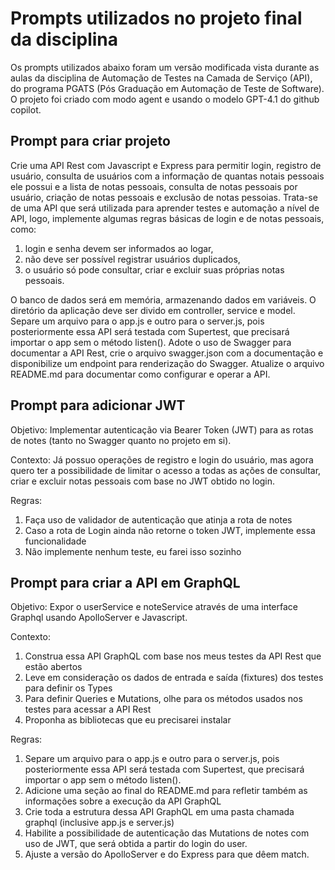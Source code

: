 # Prompts utilizados no projeto final da disciplina

Os prompts utilizados abaixo foram um versão modificada vista durante as aulas da disciplina de Automação de Testes na Camada de Serviço (API), do programa PGATS (Pós Graduação em Automação de Teste de Software). O projeto foi criado com modo agent e usando o modelo GPT-4.1 do github copilot.

## Prompt para criar projeto
Crie uma API Rest com Javascript e Express para permitir login, registro de usuário, consulta de usuários com a informação de quantas notais pessoais ele possui e a lista de notas pessoais, consulta de notas pessoais por usuário, criação de notas pessoais e exclusão de notas pessoias. Trata-se de uma API que será utilizada para aprender testes e automação a nível de API, logo, implemente algumas regras básicas de login e de notas pessoais, como:

 1) login e senha devem ser informados ao logar, 
 2) não deve ser possível registrar usuários duplicados, 
 3) o usuário só pode consultar, criar e excluir suas próprias notas pessoais. 

O banco de dados será em memória, armazenando dados em variáveis. O diretório da aplicação deve ser divido em controller, service e model. Separe um arquivo para o app.js e outro para o server.js, pois posteriormente essa API será testada com Supertest, que precisará importar o app sem o método listen(). Adote o uso de Swagger para documentar a API Rest, crie o arquivo swagger.json com a documentação e disponibilize um endpoint para renderização do Swagger. Atualize o arquivo README.md para documentar como configurar e operar a API.



## Prompt para adicionar JWT
Objetivo:
Implementar autenticação via Bearer Token (JWT) para as rotas de notes (tanto no Swagger quanto no projeto em si).

Contexto:
Já possuo operações de registro e login do usuário, mas agora quero ter a possibilidade de limitar o acesso a todas as ações de consultar, criar e excluir notas pessoais com base no JWT obtido no login.

Regras:
1) Faça uso de validador de autenticação que atinja a rota de notes
2) Caso a rota de Login ainda não retorne o token JWT, implemente essa funcionalidade
3) Não implemente nenhum teste, eu farei isso sozinho

## Prompt para criar a API em GraphQL
Objetivo:
Expor o userService e noteService através de uma interface Graphql usando ApolloServer e Javascript.

Contexto:
1. Construa essa API GraphQL com base nos meus testes da API Rest que estão abertos
2. Leve em consideração os dados de entrada e saída (fixtures) dos testes para definir os Types
3. Para definir Queries e Mutations, olhe para os métodos usados nos testes para acessar a API Rest
4. Proponha as bibliotecas que eu precisarei instalar

Regras:
1. Separe um arquivo para o app.js e outro para o server.js, pois posteriormente essa API será testada com Supertest, que precisará importar o app sem o método listen().
2. Adicione uma seção ao final do README.md para refletir também as informações sobre a execução da API GraphQL
3. Crie toda a estrutura dessa API GraphQL em uma pasta chamada graphql (inclusive app.js e server.js)
4. Habilite a possibilidade de autenticação das Mutations de notes com uso de JWT, que será obtida a partir do login do user.
5. Ajuste a versão do ApolloServer e do Express para que dêem match.
